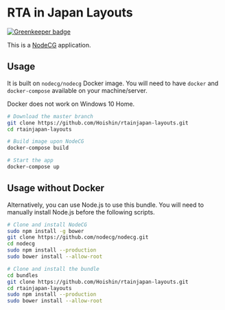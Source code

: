 # RTA in Japan Layouts

[![Greenkeeper badge](https://badges.greenkeeper.io/Hoishin/rtainjapan-layouts.svg)](https://greenkeeper.io/)

This is a [NodeCG](http://github.com/nodecg/nodecg) application.

## Usage

It is built on `nodecg/nodecg` Docker image. You will need to have `docker` and `docker-compose` available on your machine/server.

Docker does not work on Windows 10 Home.

```sh
# Download the master branch
git clone https://github.com/Hoishin/rtainjapan-layouts.git
cd rtainjapan-layouts

# Build image upon NodeCG
docker-compose build

# Start the app
docker-compose up
```

## Usage without Docker

Alternatively, you can use Node.js to use this bundle. You will need to manually install Node.js before the following scripts.

```sh
# Clone and install NodeCG
sudo npm install -g bower
git clone https://github.com/nodecg/nodecg.git
cd nodecg
sudo npm install --production
sudo bower install --allow-root

# Clone and install the bundle
cd bundles
git clone https://github.com/Hoishin/rtainjapan-layouts.git
cd rtainjapan-layouts
sudo npm install --production
sudo bower install --allow-root
```